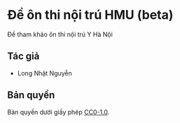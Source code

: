 # Đề ôn thi nội trú HMU (beta)

Đề tham khảo ôn thi nội trú Y Hà Nội

## Tác giả
- Long Nhật Nguyễn

## Bản quyền
Bản quyền dưới giấy phép [CC0-1.0](LICENSE).
